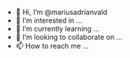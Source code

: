 - 👋 Hi, I’m @mariusadrianvald
- 👀 I’m interested in ...
- 🌱 I’m currently learning ...
- 💞️ I’m looking to collaborate on ...
- 📫 How to reach me ...

<!---
mariusadrianvald/mariusadrianvald is a ✨ special ✨ repository because its `README.md` (this file) appears on your GitHub profile.
You can click the Preview link to take a look at your changes.
--->
